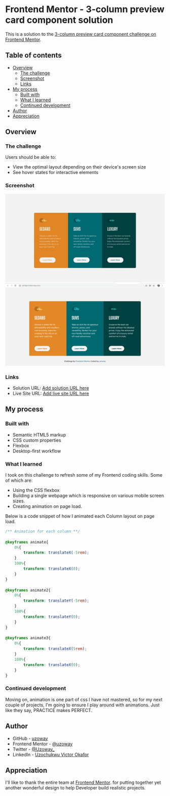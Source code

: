 # Frontend Mentor - 3-column preview card component solution

This is a solution to the [3-column preview card component challenge on Frontend Mentor](https://www.frontendmentor.io/challenges/3column-preview-card-component-pH92eAR2-).

## Table of contents

- [Overview](#overview)
  - [The challenge](#the-challenge)
  - [Screenshot](#screenshot)
  - [Links](#links)
- [My process](#my-process)
  - [Built with](#built-with)
  - [What I learned](#what-i-learned)
  - [Continued development](#continued-development)
- [Author](#author)
- [Appreciation](#appreciation)

## Overview

### The challenge

Users should be able to:

- View the optimal layout depending on their device's screen size
- See hover states for interactive elements

### Screenshot

![Blogr landing page coding challenge](./design/desktop-design.jpg)
![Screenshot of Solution](./Screenshot.jpg)

### Links

- Solution URL: [Add solution URL here](https://your-solution-url.com)
- Live Site URL: [Add live site URL here](https://your-live-site-url.com)

## My process

### Built with

- Semantic HTML5 markup
- CSS custom properties
- Flexbox
- Desktop-first workflow

### What I learned

I took on this challenge to refresh some of my Frontend coding skills. Some of which are:

- Using the CSS flexbox
- Building a single webpage which is responsive on various mobile screen sizes.
- Creating animation on page load.

Below is a code snippet of how I animated each Column layout on page load.

```css
/** Animation for each column **/

@keyframes animate{
    0%{
        transform: translateX(-5rem);
    }
    100%{
        transform: translateX(0);
    }
}

@keyframes animate2{
    0%{
        transform: translateY(-5rem);
    }
    100%{
        transform: translateY(0);
    }
}

@keyframes animate3{
    0%{
        transform: translateX(5rem);
    }
    100%{
        transform: translateX(0);
    }
}
```

### Continued development

Moving on, animation is one part of css I have not mastered, so for my next couple of projects, I'm going to ensure I play around with animations. Just like they say, PRACTICE makes PERFECT.

## Author

- GitHub - [uzoway](https://github.com/uzoway)
- Frontend Mentor - [@uzoway](https://www.frontendmentor.io/profile/uzoway)
- Twitter - [@Uzoway_](https://twitter.com/Uzoway_)
- LinkedIn - [Uzochukwu Victor Okafor](https://www.linkedin.com/in/uzochukwu-victor-okafor-0702a2188/)

## Appreciation

I'll like to thank the entire team at [Frontend Mentor](https://www.frontendmentor.io). for putting together yet another wonderful design to help Developer build realistic projects.